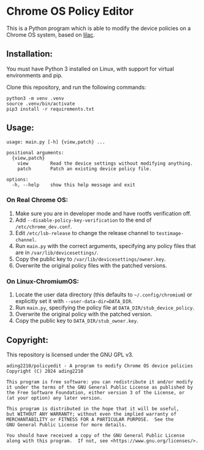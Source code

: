 # Chrome OS Policy Editor

This is a Python program which is able to modify the device policies on a Chrome OS system, based on [lilac](https://github.com/MercuryWorkshop/lilac).

## Installation:
You must have Python 3 installed on Linux, with support for virtual environments and pip. 

Clone this repository, and run the following commands:
```
python3 -m venv .venv
source .venv/bin/activate
pip3 install -r requirements.txt
```

## Usage:
```
usage: main.py [-h] {view,patch} ...

positional arguments:
  {view,patch}
    view        Read the device settings without modifying anything.
    patch       Patch an existing device policy file.

options:
  -h, --help    show this help message and exit
```

### On Real Chrome OS:
1. Make sure you are in developer mode and have rootfs verification off.
2. Add `--disable-policy-key-verification` to the end of `/etc/chrome_dev.conf`.
3. Edit `/etc/lsb-release` to change the release channel to `testimage-channel`.
4. Run `main.py` with the correct arguments, specifying any policy files that are in `/var/lib/devicesettings/`.
5. Copy the public key to `/var/lib/devicesettings/owner.key`.
6. Overwrite the original policy files with the patched versions.

### On Linux-ChromiumOS:
1. Locate the user data directory (this defaults to `~/.config/chromium`) or explicitly set it with `--user-data-dir=DATA_DIR`.
2. Run `main.py`, specifying the policy file at `DATA_DIR/stub_device_policy`.
3. Overwrite the original policy with the patched version.
4. Copy the public key to `DATA_DIR/stub_owner.key`.

## Copyright:

This repository is licensed under the GNU GPL v3.

```
ading2210/policyedit - A program to modify Chrome OS device policies
Copyright (C) 2024 ading2210

This program is free software: you can redistribute it and/or modify
it under the terms of the GNU General Public License as published by
the Free Software Foundation, either version 3 of the License, or
(at your option) any later version.

This program is distributed in the hope that it will be useful,
but WITHOUT ANY WARRANTY; without even the implied warranty of
MERCHANTABILITY or FITNESS FOR A PARTICULAR PURPOSE.  See the
GNU General Public License for more details.

You should have received a copy of the GNU General Public License
along with this program.  If not, see <https://www.gnu.org/licenses/>.
```